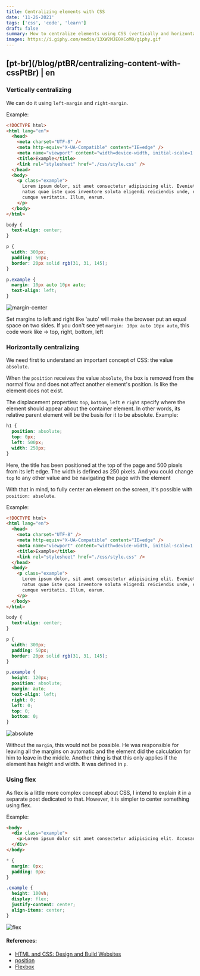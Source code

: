 ```yaml
---
title: Centralizing elements with CSS
date: '11-26-2021'
tags: ['css', 'code', 'learn']
draft: false
summary: How to centralize elements using CSS (vertically and horizontally)
images: https://i.giphy.com/media/13XW2MJE0XCoM0/giphy.gif
---
```


<h2>[pt-br](/blog/ptBR/centralizing-content-with-cssPtBr) | en</h2>

### Vertically centralizing

We can do it using `left-margin` and `right-margin`.

Example:

```html
<!DOCTYPE html>
<html lang="en">
  <head>
    <meta charset="UTF-8" />
    <meta http-equiv="X-UA-Compatible" content="IE=edge" />
    <meta name="viewport" content="width=device-width, initial-scale=1.0" />
    <title>Example</title>
    <link rel="stylesheet" href="./css/style.css" />
  </head>
  <body>
    <p class="example">
      Lorem ipsum dolor, sit amet consectetur adipisicing elit. Eveniet dolorem architecto in optio
      natus quae iste quos inventore soluta eligendi reiciendis unde, esse laboriosam ducimus minima
      cumque veritatis. Illum, earum.
    </p>
  </body>
</html>
```

```css
body {
  text-align: center;
}

p {
  width: 300px;
  padding: 50px;
  border: 20px solid rgb(31, 31, 145);
}

p.example {
  margin: 10px auto 10px auto;
  text-align: left;
}
```

![margin-center](https://raw.githubusercontent.com/vit0rr/portfolio/c59e3aaa4bb315b22c38061ad66b8fc54c3a625d/public/static/images/margin.png)

Set margins to left and right like 'auto' will make the browser put an equal space on two sides. If you don't see yet `margin: 10px auto 10px auto`, this code work like -> top, right, bottom, left

### Horizontally centralizing

We need first to understand an important concept of CSS: the value `absolute`.

When the `position` receives the value `absolute`, the box is removed from the normal flow and does not affect another element's position. Is like the element does not exist.

The displacement properties: `top`, `bottom`, `left` e `right` specify where the element should appear about the container element. In other words, its relative parent element will be the basis for it to be absolute.
Example:

```css
h1 {
  position: absolute;
  top: 0px;
  left: 500px;
  width: 250px;
}
```

Here, the title has been positioned at the top of the page and 500 pixels from its left edge. The width is defined as 250 pixels. And you could change `top` to any other value and be navigating the page with the element

With that in mind, to fully center an element on the screen, it's possible with `position: absolute`.

Example:

```html
<!DOCTYPE html>
<html lang="en">
  <head>
    <meta charset="UTF-8" />
    <meta http-equiv="X-UA-Compatible" content="IE=edge" />
    <meta name="viewport" content="width=device-width, initial-scale=1.0" />
    <title>Example</title>
    <link rel="stylesheet" href="./css/style.css" />
  </head>
  <body>
    <p class="example">
      Lorem ipsum dolor, sit amet consectetur adipisicing elit. Eveniet dolorem architecto in optio
      natus quae iste quos inventore soluta eligendi reiciendis unde, esse laboriosam ducimus minima
      cumque veritatis. Illum, earum.
    </p>
  </body>
</html>
```

```css
body {
  text-align: center;
}

p {
  width: 300px;
  padding: 50px;
  border: 20px solid rgb(31, 31, 145);
}

p.example {
  height: 120px;
  position: absolute;
  margin: auto;
  text-align: left;
  right: 0;
  left: 0;
  top: 0;
  bottom: 0;
}
```

![absolute](https://raw.githubusercontent.com/vit0rr/portfolio/23ca09aa8fa467bcdbc03c9ed9a8b9c798560a44/public/static/images/absolute.png)

Without the `margin`, this would not be possible. He was responsible for leaving all the margins on automatic and the element did the calculation for him to leave in the middle. Another thing is that this only applies if the element has height and width. It was defined in `p`.

### Using flex

As flex is a little more complex concept about CSS, I intend to explain it in a separate post dedicated to that. However, it is simpler to center something using flex.

Example:

```html
<body>
  <div class="example">
    <p>Lorem ipsum dolor sit amet consectetur adipisicing elit. Accusantium, aliquam?</p>
  </div>
</body>
```

```css
* {
  margin: 0px;
  padding: 0px;
}

.example {
  height: 100vh;
  display: flex;
  justify-content: center;
  align-items: center;
}
```

![flex](https://github.com/vit0rr/portfolio/blob/393b5dc4a6619fa0c3475d96e226a449eb54b1e8/public/static/images/flex.png?raw=true)

#### References:

- [HTML and CSS: Design and Build Websites](https://www.amazon.com.br/HTML-CSS-Design-Build-Websites/dp/1118008189)
- [position](https://developer.mozilla.org/en-US/docs/Web/CSS/position)
- [Flexbox](https://developer.mozilla.org/pt-BR/docs/Learn/CSS/CSS_layout/Flexbox)
